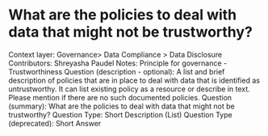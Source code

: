 # What are the policies to deal with data that might not be trustworthy?

Context layer: Governance> Data Compliance > Data Disclosure
Contributors: Shreyasha Paudel
Notes: Principle for governance - Trustworthiness
Question (description - optional): A list and brief description of policies that are in place to deal with data that is identified as untrustworthy. It can list existing policy as a resource or describe in text. Please mention if there are no such documented policies.
Question (summary): What are the policies to deal with data that might not be trustworthy?
Question Type: Short Description (List)
Question Type (deprecated): Short Answer